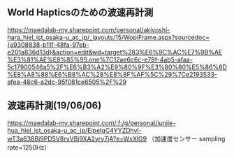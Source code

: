 ## World Hapticsのための波速再計測

https://maedalab-my.sharepoint.com/personal/akiyoshi-hara_hiel_ist_osaka-u_ac_jp/_layouts/15/WopiFrame.aspx?sourcedoc={a9308838-b11f-48fa-97eb-e201a836d13d}&action=edit&wd=target%283%E6%9C%AC%E7%9B%AE%E3%81%AE%E8%85%95.one%7C12ae6c6c-e78f-4ab5-afaa-5c17900546a5%2F%E6%B3%A2%E9%80%9F%E3%80%80%E5%86%8D%E8%A8%88%E6%B8%AC%28%E8%8F%AF%5C%29%7Ce2193533-afea-48c6-a2dc-95f081ce6505%2F%29

## 波速再計測(19/06/06)
https://maedalab-my.sharepoint.com/:f:/g/personal/junjie-hua_hiel_ist_osaka-u_ac_jp/EipeIqC4YYZDhvl-wT3a638Bj9PD5V8rvVBj9XA2yry7jA?e=WxXlG9
（加速度センサー sampling rate=1250Hz）